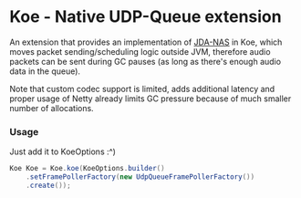 # Koe - Native UDP-Queue extension

An extension that provides an implementation of [JDA-NAS](https://github.com/sedmelluq/jda-nas) in Koe, 
which moves packet sending/scheduling logic outside JVM, therefore audio packets can be sent during GC pauses (as long as there's enough audio data in the queue).

Note that custom codec support is limited, adds additional latency and proper usage of Netty already 
limits GC pressure because of much smaller number of allocations.

### Usage

Just add it to KoeOptions :^)

```java
Koe Koe = Koe.koe(KoeOptions.builder()
    .setFramePollerFactory(new UdpQueueFramePollerFactory())
    .create());
```
